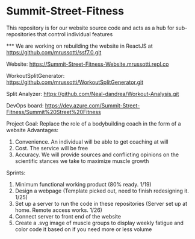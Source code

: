 # Summit-Street-Fitness
This repository is for our website source code and acts as a hub for sub-repositories that control individual features

*** We are working on rebuilding the website in ReactJS at https://github.com/mrussotti/ssf7.0.git


Website: https://Summit-Street-Fitness-Website.mrussotti.repl.co

WorkoutSplitGenerator:
https://github.com/mrussotti/WorkoutSplitGenerator.git

Split Analyzer:
https://github.com/Neal-dandrea/Workout-Analysis.git

DevOps board:
https://dev.azure.com/Summit-Street-Fitness/Summit%20Street%20Fitness


Project Goal: Replace the role of a bodybuilding coach in the form of a website 
Advantages:
1) Convenience. An individual will be able to get coaching at will
2) Cost. The service will be free
3) Accuracy. We will provide sources and conflicting opinions on the scientific stances we take to maximize muscle growth

Sprints:
1) Minimum functional working product (80% ready. 1/19)
2) Design a webpage (Template picked out, need to finish redesigning it. 1/25)
3) Set up a server to run the code in these repositories (Server set up at home. Remote access works. 1/26)
4) Connect server to front end of the website
5) Create a .svg image of muscle groups to display weekly fatigue and color code it based on if you need more or less volume
